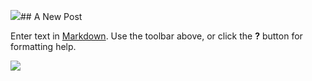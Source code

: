 ![](//druplicon.png)## A New Post

Enter text in [Markdown](http://daringfireball.net/projects/markdown/). Use the toolbar above, or click the **?** button for formatting help.

![](//thomann.jpg)
